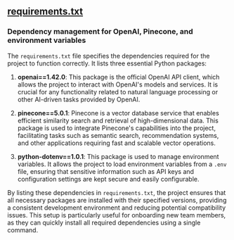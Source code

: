 ## [requirements.txt](requirements.txt)

### Dependency management for OpenAI, Pinecone, and environment variables

The `requirements.txt` file specifies the dependencies required for the project to function correctly. It lists three essential Python packages:

1. **openai==1.42.0**: This package is the official OpenAI API client, which allows the project to interact with OpenAI's models and services. It is crucial for any functionality related to natural language processing or other AI-driven tasks provided by OpenAI.

2. **pinecone==5.0.1**: Pinecone is a vector database service that enables efficient similarity search and retrieval of high-dimensional data. This package is used to integrate Pinecone's capabilities into the project, facilitating tasks such as semantic search, recommendation systems, and other applications requiring fast and scalable vector operations.

3. **python-dotenv==1.0.1**: This package is used to manage environment variables. It allows the project to load environment variables from a `.env` file, ensuring that sensitive information such as API keys and configuration settings are kept secure and easily configurable.

By listing these dependencies in `requirements.txt`, the project ensures that all necessary packages are installed with their specified versions, providing a consistent development environment and reducing potential compatibility issues. This setup is particularly useful for onboarding new team members, as they can quickly install all required dependencies using a single command.

